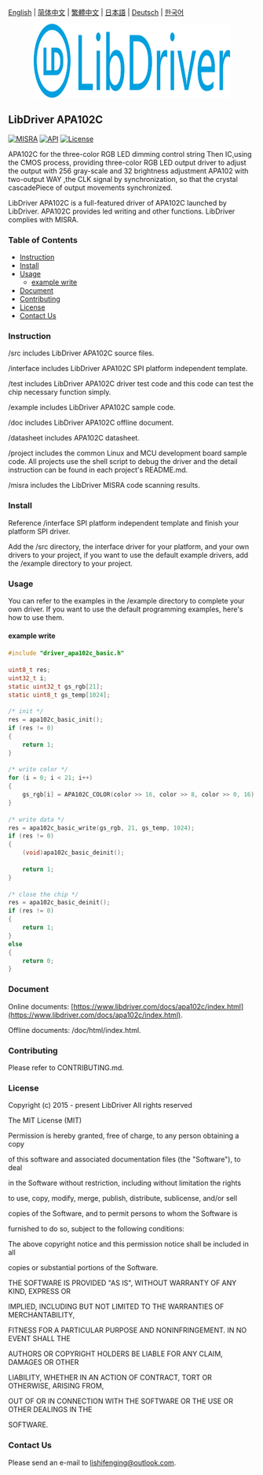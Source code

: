 [English](/README.md) | [ 简体中文](/README_zh-Hans.md) | [繁體中文](/README_zh-Hant.md) | [日本語](/README_ja.md) | [Deutsch](/README_de.md) | [한국어](/README_ko.md)

<div align=center>
<img src="/doc/image/logo.svg" width="400" height="150"/>
</div>

## LibDriver APA102C
[![MISRA](https://img.shields.io/badge/misra-compliant-brightgreen.svg)](/misra/README.md) [![API](https://img.shields.io/badge/api-reference-blue.svg)](https://www.libdriver.com/docs/apa102c/index.html) [![License](https://img.shields.io/badge/license-MIT-brightgreen.svg)](/LICENSE) 

APA102C for the three-color RGB LED dimming control string Then IC,using the CMOS process, providing three-color RGB LED output driver to adjust the output with 256 gray-scale and 32 brightness adjustment APA102 with two-output WAY ,the CLK signal by synchronization, so that the crystal cascadePiece of output movements synchronized.

LibDriver APA102C is a full-featured driver of APA102C launched by LibDriver. APA102C provides led writing and other functions. LibDriver complies with MISRA.

### Table of Contents

  - [Instruction](#Instruction)
  - [Install](#Install)
  - [Usage](#Usage)
    - [example write](#example-write)
  - [Document](#Document)
  - [Contributing](#Contributing)
  - [License](#License)
  - [Contact Us](#Contact-Us)

### Instruction

/src includes LibDriver APA102C source files.

/interface includes LibDriver APA102C SPI platform independent template.

/test includes LibDriver APA102C driver test code and this code can test the chip necessary function simply.

/example includes LibDriver APA102C sample code.

/doc includes LibDriver APA102C offline document.

/datasheet includes APA102C datasheet.

/project includes the common Linux and MCU development board sample code. All projects use the shell script to debug the driver and the detail instruction can be found in each project's README.md.

/misra includes the LibDriver MISRA code scanning results.

### Install

Reference /interface SPI platform independent template and finish your platform SPI driver.

Add the /src directory, the interface driver for your platform, and your own drivers to your project, if you want to use the default example drivers, add the /example directory to your project.

### Usage

You can refer to the examples in the /example directory to complete your own driver. If you want to use the default programming examples, here's how to use them.

#### example write

```C
#include "driver_apa102c_basic.h"

uint8_t res;
uint32_t i;
static uint32_t gs_rgb[21]; 
static uint8_t gs_temp[1024];

/* init */
res = apa102c_basic_init();
if (res != 0)
{
    return 1;
}

/* write color */
for (i = 0; i < 21; i++)
{
    gs_rgb[i] = APA102C_COLOR(color >> 16, color >> 8, color >> 0, 16);
}

/* write data */
res = apa102c_basic_write(gs_rgb, 21, gs_temp, 1024);
if (res != 0)
{
    (void)apa102c_basic_deinit();

    return 1;
}

/* close the chip */
res = apa102c_basic_deinit();
if (res != 0)
{
    return 1;
}
else
{
    return 0;
}
```

### Document

Online documents: [https://www.libdriver.com/docs/apa102c/index.html](https://www.libdriver.com/docs/apa102c/index.html).

Offline documents: /doc/html/index.html.

### Contributing

Please refer to CONTRIBUTING.md.

### License

Copyright (c) 2015 - present LibDriver All rights reserved



The MIT License (MIT) 



Permission is hereby granted, free of charge, to any person obtaining a copy

of this software and associated documentation files (the "Software"), to deal

in the Software without restriction, including without limitation the rights

to use, copy, modify, merge, publish, distribute, sublicense, and/or sell

copies of the Software, and to permit persons to whom the Software is

furnished to do so, subject to the following conditions: 



The above copyright notice and this permission notice shall be included in all

copies or substantial portions of the Software. 



THE SOFTWARE IS PROVIDED "AS IS", WITHOUT WARRANTY OF ANY KIND, EXPRESS OR

IMPLIED, INCLUDING BUT NOT LIMITED TO THE WARRANTIES OF MERCHANTABILITY,

FITNESS FOR A PARTICULAR PURPOSE AND NONINFRINGEMENT. IN NO EVENT SHALL THE

AUTHORS OR COPYRIGHT HOLDERS BE LIABLE FOR ANY CLAIM, DAMAGES OR OTHER

LIABILITY, WHETHER IN AN ACTION OF CONTRACT, TORT OR OTHERWISE, ARISING FROM,

OUT OF OR IN CONNECTION WITH THE SOFTWARE OR THE USE OR OTHER DEALINGS IN THE

SOFTWARE. 

### Contact Us

Please send an e-mail to lishifenging@outlook.com.
